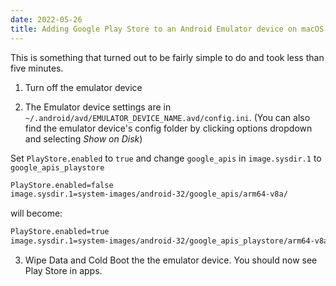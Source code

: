 ```yaml
---
date: 2022-05-26
title: Adding Google Play Store to an Android Emulator device on macOS
---
```


This is something that turned out to be fairly simple to do and took less than five minutes.

1. Turn off the emulator device

2. The Emulator device settings are in `~/.android/avd/EMULATOR_DEVICE_NAME.avd/config.ini`. (You can also find the emulator device's config folder by clicking options dropdown and selecting _Show on Disk_)

Set `PlayStore.enabled` to `true` and change `google_apis` in `image.sysdir.1` to `google_apis_playstore`

```bash
PlayStore.enabled=false
image.sysdir.1=system-images/android-32/google_apis/arm64-v8a/
```

will become:

```bash
PlayStore.enabled=true
image.sysdir.1=system-images/android-32/google_apis_playstore/arm64-v8a/
```

3. Wipe Data and Cold Boot the the emulator device. You should now see Play Store in apps.